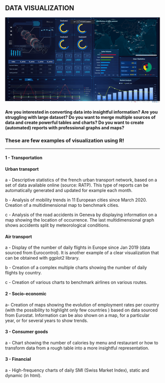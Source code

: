 ## DATA VISUALIZATION

![ ](Images/Analytics5.gif?raw=true "Title")

#### Are you interested in converting data into insightful information? Are you struggling with large dataset? Do you want to merge multiple sources of data and create powerful tables and charts? Do you want to create (automated) reports with professional graphs and maps? 

### These are few examples of visualization using R! 

--------------------------------------------------

#### 1 - Transportation 
#### Urban transport
a - Descriptive statistics of the french urban transport network, based on a set of data available online (source: RATP).  This type of reports can be automatically generated and updated for example each month.

b - Analysis of mobility trends in 11 European cities since March 2020. Creation of a multidimensional map to benchmark cities.

c - Analysis of the road accidents in Geneva by displaying information on a map showing the location of occurrence. The last multidimensional graph shows accidents split by meteorological conditions. 

#### Air transport 
a - Display of the number of daily flights in Europe since Jan 2019 (data sourced from Eurocontrol). It is another example of a clear visualization that can be obtained with ggplot2 library.

b - Creation of a complex multiple charts showing the number of daily flights by country.

c - Creation of various charts to benchmark airlines on various routes.

#### 2 - Socio-economic
a- Creation of maps showing the evolution of employment rates per country (with the possibility to highlight only few countries ) based on data sourced from Eurostat. Information can be also shown on a map, for a particular year, or for several years to show trends.

#### 3 - Consumer goods
a - Chart showing the number of calories by menu and restaurant or how to transform data from a rough table into a more insightful representation. 

#### 3 - Financial
a - High-frequency charts of daily SMI (Swiss Market Index), static and dynamic (in html).
